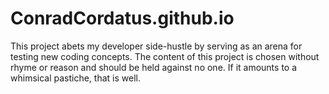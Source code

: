 # ConradCordatus.github.io
This project abets my developer side-hustle by serving as an arena for testing new coding concepts. 
The content of this project is chosen without rhyme or reason and should be held against no one. 
If it amounts to a whimsical pastiche, that is well.
